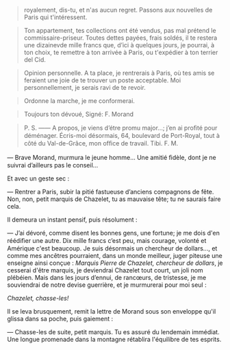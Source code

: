 > royalement, dis-tu, et n'as aucun regret. Passons aux nouvelles de
> Paris qui t'intéressent.

> Ton appartement, tes collections ont été vendus, pas mal prétend le
> commissaire-priseur. Toutes dettes payées, frais soldés, il te restera
> une dizainevde mille francs que, d’ici à quelques jours, je pourrai, à
> ton choix, te remettre à ton arrivée à Paris, ou t'expédier à ton
> terrier del Cid.

> Opinion personnelle. A ta place, je rentrerais à Paris, où tes amis se
> feraient une joie de te trouver un poste acceptable. Moi personnellement,
> je serais ravi de te revoir.

> Ordonne la marche, je me conformerai.

> Toujours ton dévoué,
> Signé: F. Morand

> P. S. —— A propos, je viens d’étre promu major...; j’en ai proﬁté pour
> déménager. Écris-moi désormais, 64, boulevard de Port-Royal, tout à côté
> du Val-de-Grâce, mon ofﬁce de travail. Tibi. F. M.

— Brave Morand, murmura le jeune homme... Une amitié ﬁdèle, dont je ne
suivrai d’ailleurs pas le conseil...

Et avec un geste sec :

— Rentrer a Paris, subir la pitié fastueuse d’anciens compagnons de fête.
Non, non, petit marquis de Chazelet, tu as mauvaise tête; tu ne saurais
faire cela.

Il demeura un instant pensif, puis résolument :

— J’ai dévoré, comme disent les bonnes gens, une fortune; je me dois
d'en réédiﬁer une autre. Dix mille francs c’est peu, mais courage, volonté
et Amérique c'est beaucoup. Je suis désormais un chercheur de dollars...,
et comme mes ancêtres pourraient, dans un monde meilleur, juger piteuse
une enseigne ainsi conçue : _Marquis Pierre de Chazelet, chercheur de
dollars_, je cesserai d'être marquis, je deviendrai Chazelet tout court,
un joli nom plébéien. Mais dans les jours d’ennui, de rancœurs, de
tristesse, je me souviendrai de notre devise guerrière, et je murmurerai
pour moi seul :

_Chazelet, chasse-les!_

Il se leva brusquement, remit la lettre de Morand sous son enveloppe qu'il
glissa dans sa poche, puis gaiement :

— Chasse-les de suite, petit marquis. Tu es assuré du lendemain immédiat.
Une longue promenade dans la montagne rétablira l'équilibre de tes esprits.
